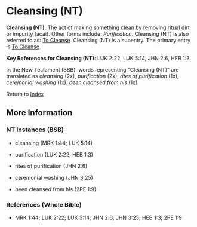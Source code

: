 # Cleansing (NT)
**Cleansing (NT)**. 
The act of making something clean by removing ritual dirt or impurity (acai). 
Other forms include: 
*Purification*. 
Cleansing (NT) is also referred to as: 
[To Cleanse](Cleanse.2.md). 
Cleansing (NT) is a subentry. The primary entry is 
[To Cleanse](Cleanse.2.md). 


**Key References for Cleansing (NT)**: 
LUK 2:22, LUK 5:14, JHN 2:6, HEB 1:3. 




In the New Testament (BSB), words representing “Cleansing (NT)” are translated as 
*cleansing* (2x), *purification* (2x), *rites of purification* (1x), *ceremonial washing* (1x), *been cleansed from his* (1x). 


Return to [Index](00-Index.md)

## More Information

### NT Instances (BSB)

* cleansing (MRK 1:44; LUK 5:14)

* purification (LUK 2:22; HEB 1:3)

* rites of purification (JHN 2:6)

* ceremonial washing (JHN 3:25)

* been cleansed from his (2PE 1:9)



### References (Whole Bible)

* MRK 1:44; LUK 2:22; LUK 5:14; JHN 2:6; JHN 3:25; HEB 1:3; 2PE 1:9



